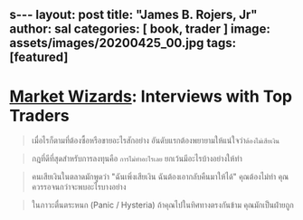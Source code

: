 s---
layout: post
title:  "James B. Rojers, Jr"
author: sal
categories: [ book, trader ]
image: assets/images/20200425_00.jpg
tags: [featured]
---
# [Market Wizards][Market Wizards]: Interviews with Top Traders

> เมื่อไรก็ตามที่ต้องซื้อหรือขายอะไรสักอย่าง อันดับแรกต้องพยายามให้แน่ใจว่า`ต้องไม่เสียเงิน`

> กฎที่ดีที่สุดสำหรับการลงทุนคือ `การไม่ทำอะไรเลย` ยกเว้นมีอะไรบ้างอย่างให้ทำ

> คนเสียเงินในตลาดมักพูดว่า "ฉันเพิ่งเสียเงิน ฉันต้องเอากลับคืนมาให้ได้" คุณต้องไม่ทำ คุณควรรอจนกว่าจะพบอะไรบางอย่าง

> ในภาวะตื่นตระหนก (Panic / Hysteria) ถ้าคุณไปในทิศทางตรงกันข้าม คุณมักเป็นฝ่ายถูก

[Market Wizards]: https://www.amazon.com/Market-Wizards-Interviews-Traders-Trading-ebook/dp/B01F7VP43Y/ref=dp_ob_image_def
